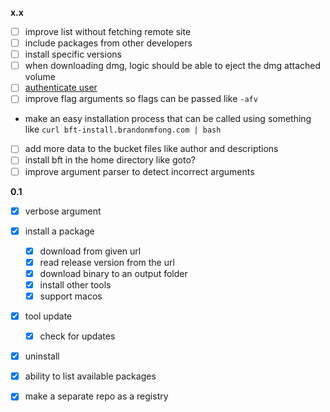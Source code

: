 **x.x**
- [ ] improve list without fetching remote site
- [ ] include packages from other developers
- [ ] install specific versions
- [ ] when downloading dmg, logic should be able to eject the dmg attached volume
- [ ] [authenticate user](https://docs.github.com/en/apps/creating-github-apps/authenticating-with-a-github-app/generating-a-user-access-token-for-a-github-app#using-the-device-flow-to-generate-a-user-access-token)
- [ ] improve flag arguments so flags can be passed like `-afv`
- make an easy installation process that can be called using something like `curl bft-install.brandonmfong.com | bash`
- [ ] add more data to the bucket files like author and descriptions
- [ ] install bft in the home directory like goto?
- [ ] improve argument parser to detect incorrect arguments

**0.1**
- [x] verbose argument
- [x] install a package
	- [x] download from given url
	- [x] read release version from the url
	- [x] download binary to an output folder
	- [x] install other tools
	- [x] support macos
- [x] tool update <bucket>
	- [x] check for updates
- [x] uninstall
- [x] ability to list available packages
- [x] make a separate repo as a registry

